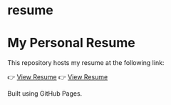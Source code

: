 # resume

# My Personal Resume

This repository hosts my resume at the following link:

👉 [View Resume](https://3stherA.github.io/resume.pdf)
👉 [View Resume](https://3stherA.resume/resume.pdf)

Built using GitHub Pages.
